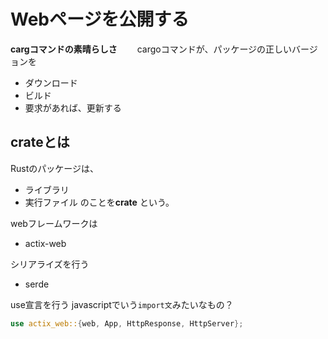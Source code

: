 # Webページを公開する

**cargコマンドの素晴らしさ**　　
cargoコマンドが、パッケージの正しいバージョンを
- ダウンロード
- ビルド
- 要求があれば、更新する

## crateとは
Rustのパッケージは、
- ライブラリ
- 実行ファイル
のことを**crate** という。　　

webフレームワークは
- actix-web

シリアライズを行う
- serde

use宣言を行う
javascriptでいう`import文`みたいなもの？
```rust
use actix_web::{web, App, HttpResponse, HttpServer};
```


